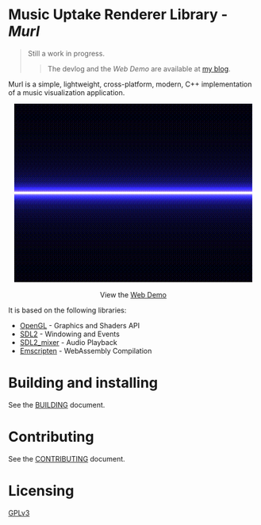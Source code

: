 # Music Uptake Renderer Library - _Murl_

> Still a work in progress.
>> The devlog and the _Web Demo_ are available at [my blog](https://korigamik.zc.al/blog/music_tour/).

Murl is a simple, lightweight, cross-platform, modern, C++ implementation of
a music visualization application. 


<p align="center">
  <img src="docs/visualizer.gif" alt="Visualizer" />
  <p align="center">View the <a href="https://korigamik.zc.al/extern/Murl.html">Web Demo</a></p>
</p>

It is based on the following libraries:

- [OpenGL](https://www.opengl.org/) - Graphics and Shaders API
- [SDL2](https://www.libsdl.org/) - Windowing and Events
- [SDL2_mixer](https://www.libsdl.org/projects/SDL_mixer/) - Audio Playback
- [Emscripten](https://emscripten.org/) - WebAssembly Compilation

# Building and installing

See the [BUILDING](BUILDING.md) document.

# Contributing

See the [CONTRIBUTING](CONTRIBUTING.md) document.

# Licensing

[GPLv3](LICENSE)

